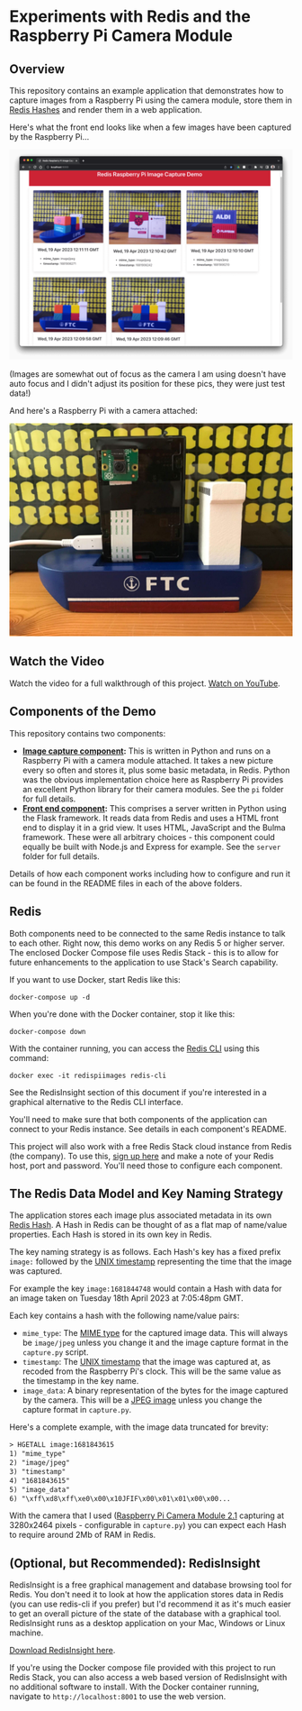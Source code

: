 # Experiments with Redis and the Raspberry Pi Camera Module

## Overview 

This repository contains an example application that demonstrates how to capture images from a Raspberry Pi using the camera module, store them in [Redis Hashes](https://redis.io/docs/data-types/hashes/) and render them in a web application.

Here's what the front end looks like when a few images have been captured by the Raspberry Pi...

![Front end showing captured images](server_component_running.png)

(Images are somewhat out of focus as the camera I am using doesn't have auto focus and I didn't adjust its position for these pics, they were just test data!)

And here's a Raspberry Pi with a camera attached:

![Raspberry Pi 3 with Camera Module attached](raspberry_pi_3_with_camera_module.jpg)

## Watch the Video

Watch the video for a full walkthrough of this project.  [Watch on YouTube](https://www.youtube.com/watch?v=OTDZIK55DX0).

## Components of the Demo

This repository contains two components:

* **[Image capture component](pi/):** This is written in Python and runs on a Raspberry Pi with a camera module attached.  It takes a new picture every so often and stores it, plus some basic metadata, in Redis.  Python was the obvious implementation choice here as Raspberry Pi provides an excellent Python library for their camera modules. See the `pi` folder for full details.
* **[Front end component](server/):** This comprises a server written in Python using the Flask framework.  It reads data from Redis and uses a HTML front end to display it in a grid view.  It uses HTML, JavaScript and the Bulma framework.  These were all arbitrary choices - this component could equally be built with Node.js and Express for example.  See the `server` folder for full details.

Details of how each component works including how to configure and run it can be found in the README files in each of the above folders.

## Redis

Both components need to be connected to the same Redis instance to talk to each other.  Right now, this demo works on any Redis 5 or higher server.  The enclosed Docker Compose file uses Redis Stack - this is to allow for future enhancements to the application to use Stack's Search capability.

If you want to use Docker, start Redis like this:

```
docker-compose up -d
```

When you're done with the Docker container, stop it like this:

```
docker-compose down
```

With the container running, you can access the [Redis CLI](https://redis.io/docs/ui/cli/) using this command:

```
docker exec -it redispiimages redis-cli
```

See the RedisInsight section of this document if you're interested in a graphical alternative to the Redis CLI interface.

You'll need to make sure that both components of the application can connect to your Redis instance.  See details in each component's README.

This project will also work with a free Redis Stack cloud instance from Redis (the company).  To use this, [sign up here](https://redis.com/try-free/) and make a note of your Redis host, port and password.  You'll need those to configure each component.

## The Redis Data Model and Key Naming Strategy

The application stores each image plus associated metadata in its own [Redis Hash](https://redis.io/docs/data-types/hashes/).  A Hash in Redis can be thought of as a flat map of name/value properties.  Each Hash is stored in its own key in Redis.

The key naming strategy is as follows.  Each Hash's key has a fixed prefix `image:` followed by the [UNIX timestamp](https://en.wikipedia.org/wiki/Unix_time) representing the time that the image was captured.

For example the key `image:1681844748` would contain a Hash with data for an image taken on Tuesday 18th April 2023 at 7:05:48pm GMT.

Each key contains a hash with the following name/value pairs:

* `mime_type`: The [MIME type](https://en.wikipedia.org/wiki/Media_type) for the captured image data.  This will always be `image/jpeg` unless you change it and the image capture format in the `capture.py` script.
* `timestamp`: The [UNIX timestamp](https://en.wikipedia.org/wiki/Unix_time) that the image was captured at, as recoded from the Raspberry Pi's clock.  This will be the same value as the timestamp in the key name.
* `image_data`: A binary representation of the bytes for the image captured by the camera.  This will be a [JPEG image](https://en.wikipedia.org/wiki/JPEG) unless you change the capture format in `capture.py`.

Here's a complete example, with the image data truncated for brevity:

```
> HGETALL image:1681843615
1) "mime_type"
2) "image/jpeg"
3) "timestamp"
4) "1681843615"
5) "image_data"
6) "\xff\xd8\xff\xe0\x00\x10JFIF\x00\x01\x01\x00\x00...
```
With the camera that I used ([Raspberry Pi Camera Module 2.1](https://www.raspberrypi.com/products/camera-module-v2/) capturing at 3280x2464 pixels - configurable in `capture.py`) you can expect each Hash to require around 2Mb of RAM in Redis.

## (Optional, but Recommended): RedisInsight

RedisInsight is a free graphical management and database browsing tool for Redis. You don't need it to look at how the application stores data in Redis (you can use redis-cli if you prefer) but I'd recommend it as it's much easier to get an overall picture of the state of the database with a graphical tool.  RedisInsight runs as a desktop application on your Mac, Windows or Linux machine.

[Download RedisInsight here](https://redis.io/docs/ui/insight/).

If you're using the Docker compose file provided with this project to run Redis Stack, you can also access a web based version of RedisInsight with no additional software to install.  With the Docker container running, navigate to `http://localhost:8001` to use the web version.
